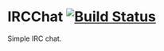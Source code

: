 # IRCChat [![Build Status](https://travis-ci.com/MandelV/IRCChat.svg?branch=develop)](https://travis-ci.com/MandelV/IRCChat)
Simple IRC chat.
